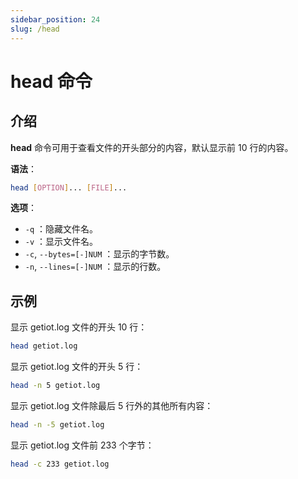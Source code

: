 ```yaml
---
sidebar_position: 24
slug: /head
---
```


# head 命令



## 介绍

**head** 命令可用于查看文件的开头部分的内容，默认显示前 10 行的内容。

**语法**：

```bash
head [OPTION]... [FILE]...
```

**选项**：

- `-q` ：隐藏文件名。
- `-v` ：显示文件名。
- `-c`, `--bytes=[-]NUM` ：显示的字节数。
- `-n`, `--lines=[-]NUM` ：显示的行数。



## 示例

显示 getiot.log 文件的开头 10 行：

```bash
head getiot.log
```

显示 getiot.log 文件的开头 5 行：

```bash
head -n 5 getiot.log
```

显示 getiot.log 文件除最后 5 行外的其他所有内容：

```bash
head -n -5 getiot.log
```

显示 getiot.log 文件前 233 个字节：

```bash
head -c 233 getiot.log
```

